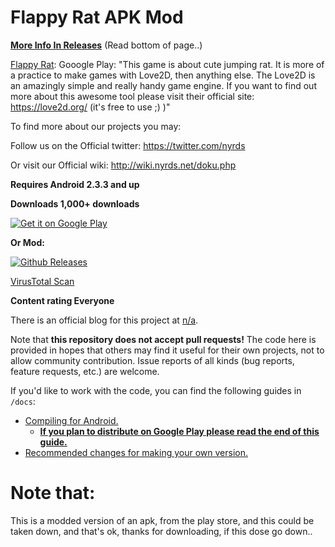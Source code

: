 # Flappy Rat APK Mod

[**More Info In Releases**](https://github.com/MarshMeadow/flappy-rat-mod/releases) (Read bottom of page..)

[Flappy Rat]([https://shatteredpixel.com/shatteredpd/](https://play.google.com/store/apps/details?id=com.nyrds.jumpyrat)): Gooogle Play: "This game is about cute jumping rat. It is more of a practice to make games with Love2D, then anything else. The Love2D is an amazingly simple and really handy game engine. If you want to find out more about this awesome tool please visit their official site: https://love2d.org/ (it's free to use ;) )"

To find more about our projects you may:

Follow us on the Official twitter:
https://twitter.com/nyrds

Or visit our Official wiki:
http://wiki.nyrds.net/doku.php

**Requires Android
2.3.3 and up**

**Downloads
1,000+ downloads**

[![Get it on Google Play](https://camo.githubusercontent.com/ef03c4f5baa39b9194a4f715aa85e0b917d77dcff51e27206ca3681b1d43894c/68747470733a2f2f736861747465726564706978656c2e636f6d2f6173736574732f696d616765732f6261646765732f67706c61792e706e67)](https://play.google.com/store/apps/details?id=com.nyrds.jumpyrat)

**Or Mod:**

[![Github Releases](https://shatteredpixel.com/assets/images/badges/github.png)](https://github.com/MarshMeadow/flappy-rat-mod/releases)

[VirusTotal Scan](https://www.virustotal.com/gui/file/b51d90b1e67579eaf45a5452d2886e78c3e7e6e24c37613069e0d6c78ae07416?nocache=1)

**Content rating
Everyone**

There is an official blog for this project at [n/a]().

Note that **this repository does not accept pull requests!** The code here is provided in hopes that others may find it useful for their own projects, not to allow community contribution. Issue reports of all kinds (bug reports, feature requests, etc.) are welcome.

If you'd like to work with the code, you can find the following guides in `/docs`:
- [Compiling for Android.]()
    - **[If you plan to distribute on Google Play please read the end of this guide.]()**
- [Recommended changes for making your own version.]()

# **Note that:**
This is a modded version of an apk, from the play store, and this could be taken down, and that's ok, thanks for downloading, if this dose go down..
